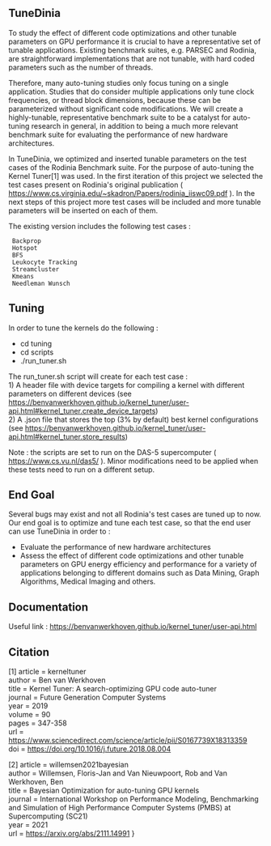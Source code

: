 ## TuneDinia

To study the effect of different code optimizations and other tunable parameters on GPU performance it is crucial to have a representative set of tunable applications. Existing benchmark suites, e.g. PARSEC and Rodinia, are straightforward implementations that are not tunable, with hard coded parameters such as the number of threads.

Therefore, many auto-tuning studies only focus tuning on a single application. Studies that do consider multiple applications only tune clock frequencies, or thread block dimensions, because these can be parameterized without significant code modifications. We will create a highly-tunable, representative benchmark suite to be a catalyst for auto-tuning research in general, in addition to being a much more relevant benchmark suite for evaluating the performance of new hardware architectures.

In TuneDinia, we optimized and inserted tunable parameters on the test cases of the Rodinia Benchmark suite. For the purpose of auto-tuning the Kernel Tuner[1] was used. In the first iteration of this project we selected the test cases present on Rodinia's original publication  ( https://www.cs.virginia.edu/~skadron/Papers/rodinia_iiswc09.pdf ).  In the next steps of this project more test cases will be included and more tunable parameters will be inserted on each of them. 

The existing version includes the following test cases : 

	 Backprop
	 Hotspot
	 BFS
	 Leukocyte Tracking
	 Streamcluster
	 Kmeans
	 Needleman Wunsch

## Tuning

In order to tune the kernels do the following :   
 - cd tuning  
 - cd scripts 
 - ./run_tuner.sh
 
 The run_tuner.sh script will create for each test case :     
 	1) A header file with device targets for compiling a kernel with different parameters on different devices (see https://benvanwerkhoven.github.io/kernel_tuner/user-api.html#kernel_tuner.create_device_targets)  
	2) A .json file that stores the top (3% by default) best kernel configurations (see https://benvanwerkhoven.github.io/kernel_tuner/user-api.html#kernel_tuner.store_results)  
	
Note : the scripts are set to run on the DAS-5 supercomputer ( https://www.cs.vu.nl/das5/ ). Minor modifications need to be applied when these tests need to run on a different setup.

## End Goal

Several bugs may exist and not all Rodinia's test cases are tuned up to now. Our end goal is to optimize and tune each test case, so that the end user can use TuneDinia in order to :   
 - Evaluate the performance of new hardware architectures  
 - Assess the effect of different code optimizations and other tunable parameters on GPU energy efficiency and performance for a variety of applications belonging to different domains such as Data Mining, Graph Algorithms, Medical Imaging and others.


## Documentation

Useful link : https://benvanwerkhoven.github.io/kernel_tuner/user-api.html
			   
## Citation

<a id="1">[1]</a> 
article = kerneltuner \
author = Ben van Werkhoven \
title   = Kernel Tuner: A search-optimizing GPU code auto-tuner \
  journal = Future Generation Computer Systems \
  year = 2019 \
  volume  = 90 \
  pages = 347-358 \
  url = https://www.sciencedirect.com/science/article/pii/S0167739X18313359 \
  doi = https://doi.org/10.1016/j.future.2018.08.004

<a id="2">[2]</a>
article = willemsen2021bayesian \
  author = Willemsen, Floris-Jan and Van Nieuwpoort, Rob and Van Werkhoven, Ben \
  title = Bayesian Optimization for auto-tuning GPU kernels \
  journal = International Workshop on Performance Modeling, Benchmarking and Simulation
     of High Performance Computer Systems (PMBS) at Supercomputing (SC21) \
  year = 2021 \
  url = https://arxiv.org/abs/2111.14991
}

